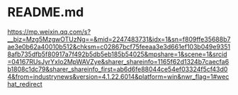 # README.md

https://mp.weixin.qq.com/s?__biz=Mzg5MzgwOTUzNg==&mid=2247483731&idx=1&sn=f809ffe35688b7ae3e0b62a40010b512&chksm=c02867bcf75feeaa3e3d661ef103b049e93518afb735dfb5f80917a7f492b5db5eb185b54025&mpshare=1&scene=1&srcid=04167RUsJyrYxIo2MpWAVZye&sharer_shareinfo=1165f62d1324b7caecfa6b1808c1dc79&sharer_shareinfo_first=ab6d6fe88044ce54ef03324f5cf43d04&from=industrynews&version=4.1.22.6014&platform=win&nwr_flag=1#wechat_redirect

